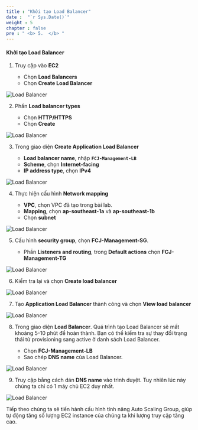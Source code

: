 ```yaml
---
title : "Khởi tạo Load Balancer"
date :  "`r Sys.Date()`" 
weight : 5
chapter : false
pre : " <b> 5.  </b> "
---
```


#### Khởi tạo Load Balancer

1. Truy cập vào **EC2**
   
   - Chọn **Load Balancers**
   - Chọn **Create Load Balancer**

![Load Balancer](/images/15/0001.png?featherlight=false&width=90pc)

2. Phần **Load balancer types**

   - Chọn **HTTP/HTTPS**
   - Chọn **Create**

![Load Balancer](/images/15/0002.png?featherlight=false&width=90pc)

3. Trong giao diện **Create Application Load Balancer**

   - **Load balancer name**, nhập **```FCJ-Management-LB```**
   - **Scheme**, chọn **Internet-facing**
   - **IP address type**, chọn **IPv4**

![Load Balancer](/images/15/0003.png?featherlight=false&width=90pc)

4. Thực hiện cấu hình **Network mapping**

   - **VPC**, chọn VPC đã tạo trong bài lab.
   - **Mapping**, chọn **ap-southeast-1a** và **ap-southeast-1b**
   - Chọn **subnet**

![Load Balancer](/images/15/0004.png?featherlight=false&width=90pc)

5. Cấu hình **security group**, chọn **FCJ-Management-SG**.

   - Phần **Listeners and routing**, trong **Default actions** chọn **FCJ-Management-TG**

![Load Balancer](/images/15/0005.png?featherlight=false&width=90pc)

6. Kiểm tra lại và chọn **Create load balancer** 

![Load Balancer](/images/15/0006.png?featherlight=false&width=90pc)

7. Tạo **Application Load Balancer** thành công và chọn **View load balancer**

![Load Balancer](/images/15/0007.png?featherlight=false&width=90pc)

8. Trong giao diện **Load Balancer**. Quá trình tạo Load Balancer sẽ mất khoảng 5-10 phút để hoàn thành. Bạn có thể kiểm tra sự thay đổi trạng thái từ provisioning sang active ở danh sách Load Balancer.

   - Chọn **FCJ-Management-LB**
   - Sao chép **DNS name** của Load Balancer.

![Load Balancer](/images/15/0008.png?featherlight=false&width=90pc)

9. Truy cập bằng cách dán **DNS name** vào trình duyệt.  Tuy nhiên lúc này chúng ta chỉ có 1 máy chủ EC2 duy nhất.

![Load Balancer](/images/15/0009.png?featherlight=false&width=90pc)

Tiếp theo chúng ta sẽ tiến hành cấu hình tính năng Auto Scaling Group, giúp tự động tăng số lượng EC2 instance của chúng ta khi lượng truy cập tăng cao.

